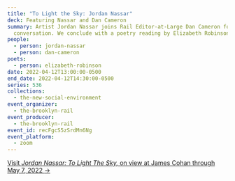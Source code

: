 ```yaml
---
title: "To Light the Sky: Jordan Nassar"
deck: Featuring Nassar and Dan Cameron
summary: Artist Jordan Nassar joins Rail Editor-at-Large Dan Cameron for a
  conversation. We conclude with a poetry reading by Elizabeth Robinson.
people:
  - person: jordan-nassar
  - person: dan-cameron
poets:
  - person: elizabeth-robinson
date: 2022-04-12T13:00:00-0500
end_date: 2022-04-12T14:30:00-0500
series: 536
collections:
  - the-new-social-environment
event_organizer:
  - the-brooklyn-rail
event_producer:
  - the-brooklyn-rail
event_id: recFgcS5zSrdMn6Ng
event_platform:
  - zoom
---
```

[Visit *Jordan Nassar: To Light The Sky,* on view at James Cohan through May 7, 2022 ](https://www.jamescohan.com/exhibitions/jordan-nassar2)[→](https://matthewmarks.com/online/jordan-belson)